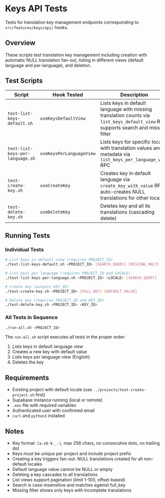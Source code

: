 # Keys API Tests

Tests for translation key management endpoints corresponding to `src/features/keys/api/` hooks.

## Overview

These scripts test translation key management including creation with automatic NULL translation fan-out, listing in different views (default language and per-language), and deletion.

## Test Scripts

| Script                           | Hook Tested              | Description                                                                                                                         |
| -------------------------------- | ------------------------ | ----------------------------------------------------------------------------------------------------------------------------------- |
| `test-list-keys-default.sh`      | `useKeysDefaultView`     | Lists keys in default language with missing translation counts via `list_keys_default_view` RPC; supports search and missing filter |
| `test-list-keys-per-language.sh` | `useKeysPerLanguageView` | Lists keys for specific locale with translation values and metadata via `list_keys_per_language_view` RPC                           |
| `test-create-key.sh`             | `useCreateKey`           | Creates key in default language via `create_key_with_value` RPC; auto-creates NULL translations for other locales                   |
| `test-delete-key.sh`             | `useDeleteKey`           | Deletes key and all its translations (cascading delete)                                                                             |

## Running Tests

### Individual Tests

```bash
# List keys in default view (requires PROJECT_ID)
./test-list-keys-default.sh <PROJECT_ID> [SEARCH_QUERY] [MISSING_ONLY]

# List keys per language (requires PROJECT_ID and LOCALE)
./test-list-keys-per-language.sh <PROJECT_ID> <LOCALE> [SEARCH_QUERY] [MISSING_ONLY]

# Create key (outputs KEY_ID)
./test-create-key.sh <PROJECT_ID> [FULL_KEY] [DEFAULT_VALUE]

# Delete key (requires PROJECT_ID and KEY_ID)
./test-delete-key.sh <PROJECT_ID> <KEY_ID>
```

### All Tests in Sequence

```bash
./run-all.sh <PROJECT_ID>
```

The `run-all.sh` script executes all tests in the proper order:

1. Lists keys in default language view
2. Creates a new key with default value
3. Lists keys per language view (English)
4. Deletes the key

## Requirements

- Existing project with default locale (use `../projects/test-create-project.sh` first)
- Supabase instance running (local or remote)
- `.env` file with required variables
- Authenticated user with confirmed email
- `curl` and `python3` installed

## Notes

- Key format: `[a-z0-9._-]`, max 256 chars, no consecutive dots, no trailing dot
- Keys must be unique per project and include project prefix
- Creating a key triggers fan-out: NULL translations created for all non-default locales
- Default language value cannot be NULL or empty
- Deleting a key cascades to all translations
- List views support pagination (limit 1-100, offset-based)
- Search is case-insensitive and matches against full_key
- Missing filter shows only keys with incomplete translations
